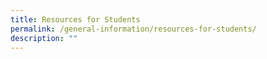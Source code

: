```yaml
---
title: Resources for Students
permalink: /general-information/resources-for-students/
description: ""
---
```


